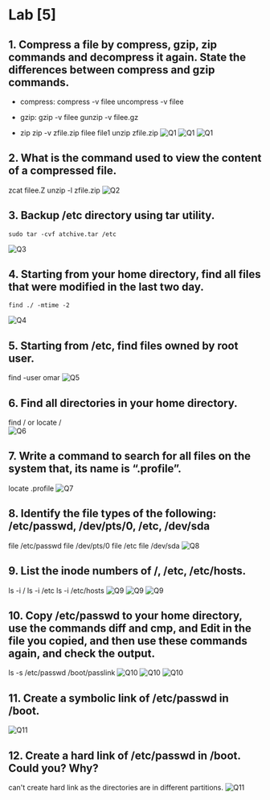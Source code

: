 # Lab [5]
## 1. Compress a file by compress, gzip, zip commands and decompress it again. State the differences between compress and gzip commands.
  - compress:
    compress -v filee
    uncompress -v filee
    
  - gzip:
    gzip -v filee
    gunzip -v filee.gz
    
  - zip
    zip -v zfile.zip filee file1 
    unzip zfile.zip
![Q1](./1.1.png)
![Q1](./1.2.png)
![Q1](./1.3.png)
## 2. What is the command used to view the content of a compressed file.
   zcat filee.Z
   unzip -l zfile.zip
![Q2](./2.png)
## 3. Backup /etc directory using tar utility.
    sudo tar -cvf atchive.tar /etc
![Q3](./3.png)
## 4. Starting from your home directory, find all files that were modified in the last two day.
    find ./ -mtime -2
![Q4](./4.png)

## 5. Starting from /etc, find files owned by root user.
   find -user omar
![Q5](./5.png)

## 6. Find all directories in your home directory.
   find / 
   or 
   locate /  
![Q6](./6.png)

## 7. Write a command to search for all files on the system that, its name is “.profile”. 
  locate .profile
![Q7](./7.png)

## 8. Identify the file types of the following: /etc/passwd, /dev/pts/0, /etc, /dev/sda
  file /etc/passwd
  file /dev/pts/0
  file /etc
  file /dev/sda
![Q8](./8.png)

## 9. List the inode numbers of /, /etc, /etc/hosts.
  ls -i /
  ls -i /etc
  ls -i /etc/hosts
![Q9](./9.1.png)
![Q9](./9.2.png)
![Q9](./9.3.png)

## 10. Copy /etc/passwd to your home directory, use the commands diff and cmp, and Edit in the file you copied, and then use these commands again, and check the output.
  ls -s /etc/passwd /boot/passlink
![Q10](./10.1.png)
![Q10](./10.2.png)
![Q10](./10.3.png)
## 11. Create a symbolic link of /etc/passwd in /boot.
  
![Q11](./11.1.png)

## 12. Create a hard link of /etc/passwd in /boot. Could you? Why?
can't create hard link as the directories are in different partitions.
![Q11](./11.2.png)
